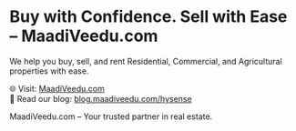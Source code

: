 # Buy with Confidence. Sell with Ease – MaadiVeedu.com

We help you buy, sell, and rent Residential, Commercial, and Agricultural properties with ease.

🌐 Visit: [MaadiVeedu.com](https://www.maadiveedu.com)  
📰 Read our blog: [blog.maadiveedu.com/hysense](https://blog.maadiveedu.com/hysense)

MaadiVeedu.com – Your trusted partner in real estate.
